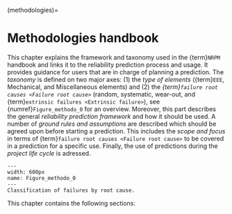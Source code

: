 <!--- Copyright (C) Matrisk GmbH 2022 -->

(methodologies)=
# Methodologies handbook

This chapter explains the framework and taxonomy used in the {term}`NRPM` handbook and links it to the reliability prediction process and usage. It provides guidance for users that are in charge of planning a prediction. The *taxonomy* is defined on two major axes: (1) the *type of elements* ({term}`EEE`, Mechanical, and Miscellaneous elements) and (2) the *{term}`failure root causes <Failure root cause>`* (random, systematic, wear-out, and {term}`extrinsic failures <Extrinsic failure>`), see {numref}`Figure_methodo_0` for an overview. Moreover, this part describes the general *reliability prediction framework* and how it should be used. A number of *ground rules and assumptions* are described which should be agreed upon before starting a prediction. This includes the *scope and focus* in terms of {term}`failure root causes <Failure root cause>` to be covered in a prediction for a specific use. Finally, the use of predictions during the *project life cycle* is adressed.

```{figure} pictures/methodo_figure1.png
---
width: 600px
name: Figure_methodo_0
---
Classification of failures by root cause.
```

This chapter contains the following sections:
```{tableofcontents}
```